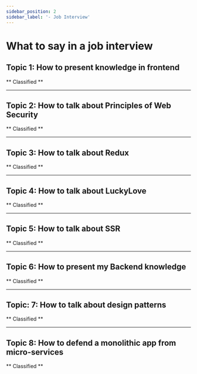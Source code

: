 ```yaml
---
sidebar_position: 2
sidebar_label: '- Job Interview'
---
```


# What to say in a job interview

## Topic 1: How to present knowledge in frontend

** Classified **

---

## Topic 2: How to talk about Principles of Web Security

** Classified **

---

## Topic 3: How to talk about Redux

** Classified **

---

## Topic 4: How to talk about LuckyLove

** Classified **

---

## Topic 5: How to talk about SSR

** Classified **

---

## Topic 6: How to present my Backend knowledge

** Classified **

---

## Topic: 7: How to talk about design patterns

** Classified **

---

## Topic 8: How to defend a monolithic app from micro-services

** Classified **
